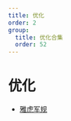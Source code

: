 ```yaml
---
title: 优化
order: 2
group:
  title: 优化合集
  order: 52
---
```


# 优化

- [雅虎军规](https://www.cnblogs.com/xianyulaodi/p/5755079.html)
